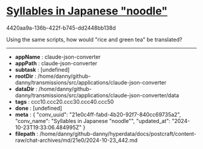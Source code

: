 # [Syllables in Japanese "noodle"](https://claude.ai/chat/21e0c4ff-fabd-4b20-92f7-840cc69735a2)

4420aa9a-136b-422f-b745-dd2448bb138d

Using the same scripts, how would "rice and green tea" be translated?

---

* **appName** : claude-json-converter
* **appPath** : claude-json-converter
* **subtask** : [undefined]
* **rootDir** : /home/danny/github-danny/transmissions/src/applications/claude-json-converter
* **dataDir** : /home/danny/github-danny/transmissions/src/applications/claude-json-converter/data
* **tags** : ccc10.ccc20.ccc30.ccc40.ccc50
* **done** : [undefined]
* **meta** : {
  "conv_uuid": "21e0c4ff-fabd-4b20-92f7-840cc69735a2",
  "conv_name": "Syllables in Japanese \"noodle\"",
  "updated_at": "2024-10-23T19:33:06.484995Z"
}
* **filepath** : /home/danny/github-danny/hyperdata/docs/postcraft/content-raw/chat-archives/md/21e0/2024-10-23_442.md